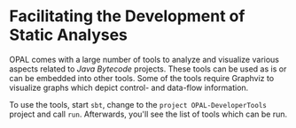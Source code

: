 # Facilitating the Development of Static Analyses
OPAL comes with a large number of tools to analyze and visualize various aspects related to *Java Bytecode* projects. These tools can be used as is or can be embedded into other tools. Some of the tools require Graphviz to visualize graphs which depict control- and data-flow information.

To use the tools, start `sbt`, change to the `project OPAL-DeveloperTools` project and call `run`. Afterwards, you'll see the list of tools which can be run.
